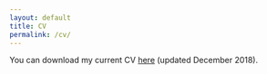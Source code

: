 ```yaml
---
layout: default
title: CV
permalink: /cv/
---
```


You can download my current CV <a target="_blank" href="/assets/files/cv.pdf">here</a> (updated December 2018).	